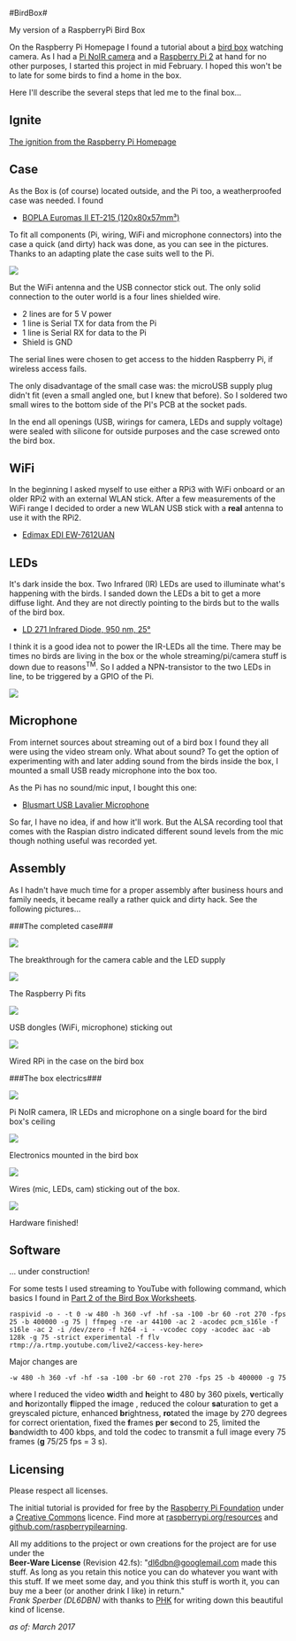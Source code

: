 #BirdBox#

My version of a RaspberryPi Bird Box

On the Raspberry Pi Homepage I found a tutorial about a [bird box](https://www.raspberrypi.org/learning/infrared-bird-box/) watching camera. As I had a [Pi NoIR camera](https://www.raspberrypi.org/learning/infrared-bird-box/components/camera-noir/) and a [Raspberry Pi 2](https://www.raspberrypi.org/products/raspberry-pi-2-model-b/) at hand for no other purposes, I started this project in mid February. I hoped this won't be to late for some birds to find a home in the box.

Here I'll describe the several steps that led me to the final box...

## Ignite ##

[The ignition from the Raspberry Pi Homepage](https://www.raspberrypi.org/learning/infrared-bird-box/)

## Case ##

As the Box is (of course) located outside, and the Pi too, a weatherproofed case was needed. I found

- [BOPLA Euromas II ET-215 (120x80x57mm³)](https://www.reichelt.de/Kunststoffgehaeuse-BOPLA/BOPLA-ET-215/3/index.html?ACTION=3&LA=5700&ARTICLE=5729&GROUPID=7712&artnr=BOPLA+ET-215)

To fit all components (Pi, wiring, WiFi and microphone connectors) into the case a quick (and dirty) hack was done, as you can see in the pictures. Thanks to an adapting plate the case suits well to the Pi.

![](Images4ReadMe/case-plate.jpg)

But the WiFi antenna and the USB connector stick out. The only solid connection to the outer world is a four lines shielded wire.

- 2 lines are for 5 V power
- 1 line is Serial TX for data from the Pi
- 1 line is Serial RX for data to the Pi
- Shield is GND

The serial lines were chosen to get access to the hidden Raspberry Pi, if wireless access fails.

The only disadvantage of the small case was: the microUSB supply plug didn't fit (even a small angled one, but I knew that before). So I soldered two small wires to the bottom side of the PI's PCB at the socket pads.

In the end all openings (USB, wirings for camera, LEDs and supply voltage) were sealed with silicone for outside purposes and the case screwed onto the bird box.

## WiFi ##

In the beginning I asked myself to use either a RPi3 with WiFi onboard or an older RPi2 with an external WLAN stick. After a few measurements of the WiFi range I decided to order a new WLAN USB stick with a **real** antenna to use it with the RPi2.

- [Edimax EDI EW-7612UAN](https://www.reichelt.de/WLAN-Adapter/EDI-EW-7612UAN/3/index.html?ACTION=3&LA=5700&ARTICLE=104399&GROUPID=5839&artnr=EDI+EW-7612UAN)

## LEDs ##

It's dark inside the box. Two Infrared (IR) LEDs are used to illuminate what's happening with the birds. I sanded down the LEDs a bit to get a more diffuse light. And they are not directly pointing to the birds but to the walls of the bird box.

- [LD 271 Infrared Diode, 950 nm, 25°](https://www.reichelt.de/Fotodioden-etc-/LD-271/3/index.html?ACTION=3&LA=5700&ARTICLE=10199&GROUPID=3045&artnr=LD+271)

I think it is a good idea not to power the IR-LEDs all the time. There may be times no birds are living in the box or the whole streaming/pi/camera stuff is down due to reasons<sup>TM</sup>. So I added a NPN-transistor to the two LEDs in line, to be triggered by a GPIO of the Pi.

![](Images4ReadMe/IR-LED_Schaltplan.png)

## Microphone ##

From internet sources about streaming out of a bird box I found they all were using the video stream only. What about sound? To get the option of experimenting with and later adding sound from the birds inside the box, I mounted a small USB ready microphone into the box too.

As the Pi has no sound/mic input, I bought this one: 

- [Blusmart USB Lavalier Microphone](https://www.amazon.de/dp/B01MZ60SAR/ref=sr_1_2?ie=UTF8&qid=1488534236&sr=8-2&keywords=lavalier+mikrofon+usb)

So far, I have no idea, if and how it'll work. But the ALSA recording tool that comes with the Raspian distro indicated different sound levels from the mic though nothing useful was recorded yet.

## Assembly ##

As I hadn't have much time for a proper assembly after business hours and family needs, it became really a rather quick and dirty hack. See the following pictures...

###The completed case###

![](Images4ReadMe/case-breakthrough.jpg)

The breakthrough for the camera cable and the LED supply

![](Images4ReadMe/case-pi-fits.jpg)

The Raspberry Pi fits

![](Images4ReadMe/case-usb.jpg)

USB dongles (WiFi, microphone) sticking out

![](Images4ReadMe/pi-on-the-box.jpg)

Wired RPi in the case on the bird box

###The box electrics###

![](Images4ReadMe/box-plate.jpg)

Pi NoIR camera, IR LEDs and microphone on a single board for the bird box's ceiling

![](Images4ReadMe/box-electrics.jpg)

Electronics mounted in the bird box

![](Images4ReadMe/wired-box.jpg)

Wires (mic, LEDs, cam) sticking out of the box.

![](Images4ReadMe/box-ready.jpg)

Hardware finished!

## Software ##

... under construction!

For some tests I used streaming to YouTube with following command, which basics I found in [Part 2 of the Bird Box Worksheets](https://www.raspberrypi.org/learning/infrared-bird-box/worksheet2/).

`raspivid -o - -t 0 -w 480 -h 360 -vf -hf -sa -100 -br 60 -rot 270 -fps 25 -b 400000 -g 75 | ffmpeg -re -ar 44100 -ac 2 -acodec pcm_s16le -f s16le -ac 2 -i /dev/zero -f h264 -i - -vcodec copy -acodec aac -ab 128k -g 75 -strict experimental -f flv rtmp://a.rtmp.youtube.com/live2/<access-key-here>`

Major changes are

`-w 480 -h 360 -vf -hf -sa -100 -br 60 -rot 270 -fps 25 -b 400000 -g 75`

where I reduced the video **w**idth and **h**eight to 480 by 360 pixels, **v**ertically and **h**orizontally **f**lipped the image , reduced the colour **sa**turation to get a greyscaled picture, enhanced **br**ightness, **ro**tated the image by 270 degrees for correct orientation, fixed the **f**rames **p**er **s**econd to 25, limited the **b**andwidth to 400 kbps, and told the codec to transmit a full image every 75 frames (**g** 75/25 fps = 3 s).

## Licensing ##

Please respect all licenses.

The initial tutorial is provided for free by the [Raspberry Pi Foundation](https://www.raspberrypi.org/) under a [Creative Commons](https://www.raspberrypi.org/creative-commons/) licence. Find more at [raspberrypi.org/resources](https://www.raspberrypi.org/resources/) and [github.com/raspberrypilearning](https://github.com/raspberrypilearning).

All my additions to the project or own creations for the project are for use under the<br> **Beer-Ware License** (Revision 42.fs): "<dl6dbn@googlemail.com> made this stuff. As long as you retain this notice you can do whatever you want with this stuff. If we meet some day, and you think this stuff is worth it, you can buy me a beer (or another drink I like) in return."<br>*Frank Sperber (DL6DBN)* with thanks to [PHK](https://people.freebsd.org/~phk/) for writing down this beautiful kind of license.

*as of: March 2017*
